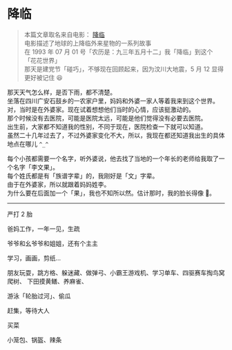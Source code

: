 # 降临

> 本篇文章取名来自电影： [降临](https://movie.douban.com/subject/21324900/)  
电影描述了地球的上降临外来星物的一系列故事  
在 1993 年 07 月 01 号「农历是：九三年五月十二」我「降临」到这个「花花世界」  
那天是建党节「碰巧」，不够现在回顾起来，因为汶川大地震，5 月 12 显得更好被记住 😆

那天天气怎么样，是否下雨，都不清楚。  
坐落在四川广安石鼓乡的一农家户里，妈妈和外婆一家人等着我来到这个世界。  
对，当时是在外婆家。现在试着想想他们当时的心情，应该挺激动的。  
那个时候没有去医院，可能是医院太远，可能是他们觉得没有必要去医院。  
出生前，大家都不知道我的性别，不同于现在，医院检查一下就可以知道。  
虽然二十几年过去了，不过外婆家变化不大，所以，我现在都还知道我出生的具体地点在哪儿 `^_^`  

每个小孩都需要一个名字，听外婆说，他去找了当地的一个年长的老师给我取了一个名字「李文果」。  
每个姓氏都是有「族谱字辈」的，我刚好是「文」字辈。  
由于在外婆家，所以就跟着妈妈姓李。  
为什么要在后面加一个「果」，我也不知所以然。估计那时，我的脸长得像 🍎。

---

严打 2 胎

爸妈工作，一年一见，生疏

爷爷和幺爷爷和姐姐，还有个主主

学习，画画，剪纸...

朋友玩耍，跳方格、躲迷藏、做弹弓、小霸王游戏机、学习单车、四驱赛车掏鸟窝爬树、
下田摸黄鳝、养麻雀、

游泳「轮胎过河」、偷瓜

赶集，等待大人

买菜

小笼包、锅盔、辣条

